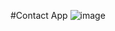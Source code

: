 #Contact App
![image](https://user-images.githubusercontent.com/73390061/192120696-9312c147-26f0-4bbd-9964-e7e9ee04a066.png)




